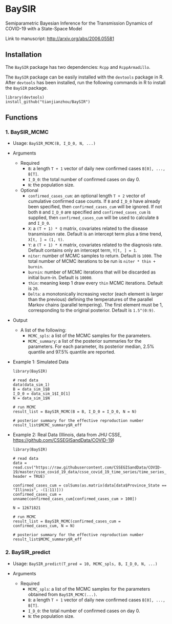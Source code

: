 # BaySIR
Semiparametric Bayesian Inference for the Transmission Dynamics of COVID-19 with a State-Space Model

Link to manuscript: http://arxiv.org/abs/2006.05581

## Installation
The `BaySIR` package has two dependencies: `Rcpp` and `RcppArmadillo`.

The `BaySIR` package can be easily installed with the `devtools` package in R. After `devtools` has been installed, run the following commands in R to install the `BaySIR` package.
```
library(devtools)
install_github("tianjianzhou/BaySIR")
```


## Functions

### 1. BaySIR_MCMC
- Usage: `BaySIR_MCMC(B, I_D_0, N, ...)`

- Arguments
  - Required
    - `B`: a length `T + 1` vector of daily new confirmed cases `B[0], ..., B[T]`.
    - `I_D_0`: the total number of confirmed cases on day 0.
    - `N`: the population size.
  - Optional
    - `confirmed_cases_cum`: an optional length `T + 2` vector of cumulative confirmed case counts. If `B` and `I_D_0` have already been specified, then `confirmed_cases_cum` will be ignored. If not both `B` and `I_D_0` are specified and `confirmed_cases_cum` is supplied, then `confirmed_cases_cum` will be used to calculate `B` and `I_D_0`.
    - `X`: a `(T + 1) * Q` matrix, covariates related to the disease transmission rate. Default is an intercept term plus a time trend, `X[t, ] = (1, t)`.
    - `Y`: a `(T + 1) * K` matrix, covariates related to the diagnosis rate. Default contains only an intercept term, `Y[t, ] = 1`.
    - `niter`: number of MCMC samples to return. Default is `1000`. The total number of MCMC iterations to be run is `niter * thin + burnin`.
    - `burnin`: number of MCMC iterations that will be discarded as initial burn-in. Default is `10000`.
    - `thin`: meaning keep 1 draw every `thin` MCMC iterations. Default is `20`.
    - `Delta`: a monotonically increasing vector (each element is larger than the previous) defining the temperatures of the parallel Markov chains (parallel tempering). The first element must be 1, corresponding to the original posterior. Default is `1.5^(0:9)`.

- Output
  - A list of the following:
    - `MCMC_spls`: a list of the MCMC samples for the parameters.
    - `MCMC_summary`: a list of the posterior summaries for the parameters. For each parameter, its posterior median, 2.5% quantile and 97.5% quantile are reported.


- Example 1: Simulated Data
  ```
  library(BaySIR)
  
  # read data
  data(data_sim_1)
  B = data_sim_1$B
  I_D_0 = data_sim_1$I_D[1]
  N = data_sim_1$N
  
  # run MCMC
  result_list = BaySIR_MCMC(B = B, I_D_0 = I_D_0, N = N)
  
  # posterior summary for the effective reproduction number
  result_list$MCMC_summary$R_eff
  ```
  
- Example 2: Real Data (Illinois, data from JHU CSSE, https://github.com/CSSEGISandData/COVID-19)
  ```
  library(BaySIR)
  
  # read data
  data = read.csv("https://raw.githubusercontent.com/CSSEGISandData/COVID-19/master/csse_covid_19_data/csse_covid_19_time_series/time_series_covid19_confirmed_US.csv", header = TRUE)
  
  confirmed_cases_cum = colSums(as.matrix(data[data$Province_State == "Illinois", -(1:11)]))
  confirmed_cases_cum = unname(confirmed_cases_cum[confirmed_cases_cum > 100])
  
  N = 12671821
  
  # run MCMC
  result_list = BaySIR_MCMC(confirmed_cases_cum = confirmed_cases_cum, N = N)
  
  # posterior summary for the effective reproduction number
  result_list$MCMC_summary$R_eff
  ```

### 2. BaySIR_predict
- Usage: `BaySIR_predict(T_pred = 10, MCMC_spls, B, I_D_0, N, ...)`

- Arguments
  - Required
    - `MCMC_spls`: a list of the MCMC samples for the parameters obtained from `BaySIR_MCMC(...)`.
    - `B`: a length `T + 1` vector of daily new confirmed cases `B[0], ..., B[T]`.
    - `I_D_0`: the total number of confirmed cases on day 0.
    - `N`: the population size.
